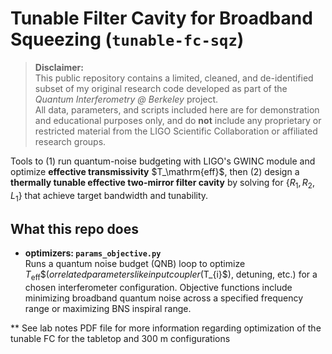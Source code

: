 # Tunable Filter Cavity for Broadband Squeezing (`tunable-fc-sqz`)

> **Disclaimer:**  
> This public repository contains a limited, cleaned, and de-identified subset of my original research code developed as part of the *Quantum Interferometry @ Berkeley* project.  
> All data, parameters, and scripts included here are for demonstration and educational purposes only, and do **not** include any proprietary or restricted material from the LIGO Scientific Collaboration or affiliated research groups.


Tools to (1) run quantum-noise budgeting with LIGO's GWINC module and optimize **effective transmissivity** $T_\mathrm{eff}\$, then (2) design a **thermally tunable effective two-mirror filter cavity** by solving for $\{R_{1}, R_{2}, L_{1}\}$ that achieve target bandwidth and tunability.

## What this repo does

- **optimizers: `params_objective.py`**  
  Runs a quantum noise budget (QNB) loop to optimize $T_\mathrm{eff}\$ (or related parameters like input coupler ($T_{i}$), detuning, etc.) for a chosen interferometer configuration. Objective functions include minimizing broadband quantum noise across a specified frequency range or maximizing BNS inspiral range.

** See lab notes PDF file for more information regarding optimization of the tunable FC for the tabletop and 300 m configurations
